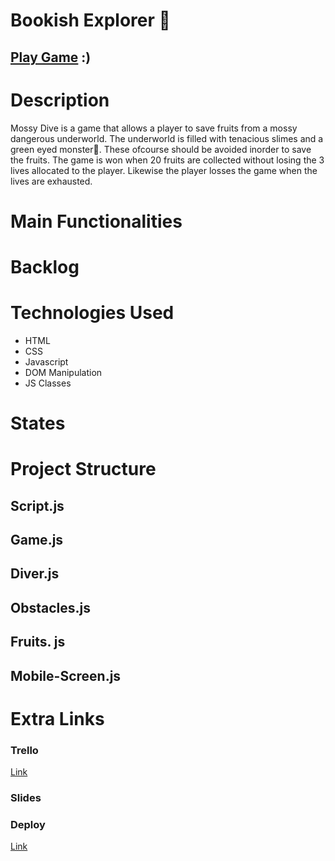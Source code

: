 # Bookish Explorer 💚

## [Play Game](https://celiaxz.github.io/Mossy-Dive-Game/) :)

# Description

Mossy Dive is a game that allows a player to save fruits from a mossy dangerous underworld. The underworld is filled with tenacious slimes and a green eyed monster👾. These ofcourse should be avoided inorder to save the fruits. The game is won when 20 fruits are collected without losing the 3 lives allocated to the player. Likewise the player losses the game when the lives are exhausted.

# Main Functionalities

# Backlog

# Technologies Used

- HTML
- CSS
- Javascript
- DOM Manipulation
- JS Classes

# States

# Project Structure

## Script.js

## Game.js

## Diver.js

## Obstacles.js

## Fruits. js

## Mobile-Screen.js

# Extra Links

### Trello

[Link](https://trello.com/b/nkoaFREi/mossy-dive-game)

### Slides

### Deploy

[Link](https://celiaxz.github.io/Mossy-Dive-Game/)
